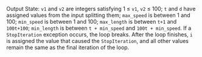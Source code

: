 Output State: `v1` and `v2` are integers satisfying 1 ≤ `v1`, `v2` ≤ 100; `t` and `d` have assigned values from the input splitting them; `max_speed` is between 1 and 100; `min_speed` is between 1 and 100; `max_length` is between `t+1` and `100t+100`; `min_length` is between `t + min_speed` and `100t + min_speed`. If a `StopIteration` exception occurs, the loop breaks. After the loop finishes, `i` is assigned the value that caused the `StopIteration`, and all other values remain the same as the final iteration of the loop.